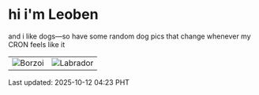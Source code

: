 # hi i'm Leoben

and i like dogs—so have some random dog pics that change whenever my CRON feels like it

|  |  |
|--------|----------|
| ![Borzoi](https://random-dog-vercel.vercel.app/api/random-borzoi?v=1760214181) | ![Labrador](https://random-dog-vercel.vercel.app/api/random-labrador?v=1760214181) |

Last updated: 2025-10-12 04:23 PHT

